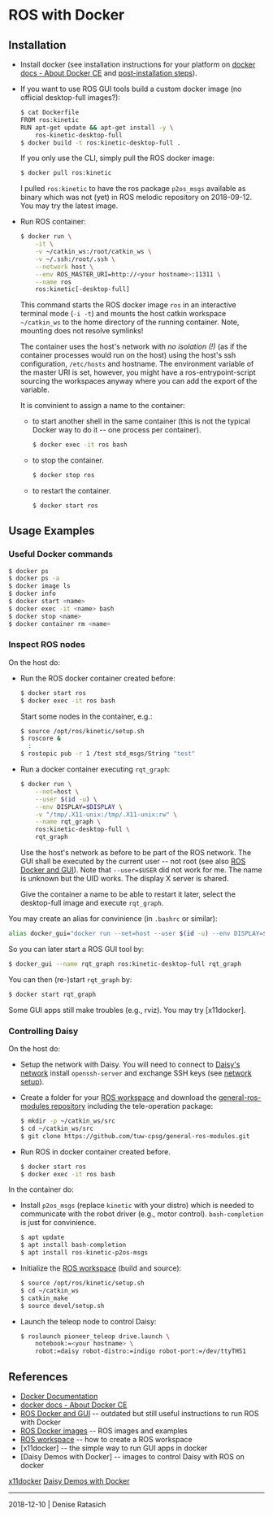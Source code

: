 # ROS with Docker


## Installation

* Install docker (see installation instructions for your platform on [docker
  docs - About Docker CE] and [post-installation
  steps](https://docs.docker.com/install/linux/linux-postinstall/)).

* If you want to use ROS GUI tools build a custom docker image (no official
  desktop-full images?):
  ```bash
  $ cat Dockerfile
  FROM ros:kinetic
  RUN apt-get update && apt-get install -y \
      ros-kinetic-desktop-full
  $ docker build -t ros:kinetic-desktop-full .
  ```

  If you only use the CLI, simply pull the ROS docker image:
  ```bash
  $ docker pull ros:kinetic
  ```
  I pulled `ros:kinetic` to have the ros package `p2os_msgs` available as
  binary which was not (yet) in ROS melodic repository on 2018-09-12. You may
  try the latest image.

* Run ROS container:
  ```bash
  $ docker run \
      -it \
      -v ~/catkin_ws:/root/catkin_ws \
      -v ~/.ssh:/root/.ssh \
      --network host \
      --env ROS_MASTER_URI=http://<your hostname>:11311 \
      --name ros
      ros:kinetic[-desktop-full]
  ```

  This command starts the ROS docker image `ros` in an interactive terminal
  mode (`-i -t`) and mounts the host catkin workspace `~/catkin_ws` to the home
  directory of the running container. Note, mounting does not resolve symlinks!

  The container uses the host's network with *no isolation (!)* (as if the
  container processes would run on the host) using the host's ssh
  configuration, `/etc/hosts` and hostname. The environment variable of the
  master URI is set, however, you might have a ros-entrypoint-script sourcing
  the workspaces anyway where you can add the export of the variable.

  It is convinient to assign a name to the container:
  * to start another shell in the same container (this is not the typical
    Docker way to do it -- one process per container).
    ```bash
    $ docker exec -it ros bash
    ```
  * to stop the container.
    ```bash
    $ docker stop ros
    ```
  * to restart the container.
    ```bash
    $ docker start ros
    ```


## Usage Examples

### Useful Docker commands
```bash
$ docker ps
$ docker ps -a
$ docker image ls
$ docker info
$ docker start <name>
$ docker exec -it <name> bash
$ docker stop <name>
$ docker container rm <name>
```

### Inspect ROS nodes

On the host do:

* Run the ROS docker container created before:
  ```bash
  $ docker start ros
  $ docker exec -it ros bash
  ```

  Start some nodes in the container, e.g.:
  ```bash
  $ source /opt/ros/kinetic/setup.sh
  $ roscore &
    :
  $ rostopic pub -r 1 /test std_msgs/String "test"
  ```

* Run a docker container executing `rqt_graph`:
  ```bash
  $ docker run \
      --net=host \
      --user $(id -u) \
      --env DISPLAY=$DISPLAY \
      -v "/tmp/.X11-unix:/tmp/.X11-unix:rw" \
      --name rqt_graph \
      ros:kinetic-desktop-full \
      rqt_graph
  ```

  Use the host's network as before to be part of the ROS network. The GUI shall
  be executed by the current user -- not root (see also [ROS Docker and GUI]).
  Note that `--user=$USER` did not work for me. The name is unknown but the UID
  works. The display X server is shared.

  Give the container a name to be able to restart it later, select the
  desktop-full image and execute `rqt_graph`.

You may create an alias for convinience (in `.bashrc` or similar):
```bash
alias docker_gui="docker run --net=host --user $(id -u) --env DISPLAY=$DISPLAY -v '/tmp/.X11-unix:/tmp/.X11-unix:rw'"
```
So you can later start a ROS GUI tool by:
```bash
$ docker_gui --name rqt_graph ros:kinetic-desktop-full rqt_graph
```
You can then (re-)start `rqt_graph` by:
```bash
$ docker start rqt_graph
```

Some GUI apps still make troubles (e.g., rviz). You may try [x11docker].

### Controlling Daisy

On the host do:

* Setup the network with Daisy. You will need to connect to [Daisy's network]
  install `openssh-server` and exchange SSH keys (see [network setup]).

* Create a folder for your [ROS workspace] and download the [general-ros-modules
  repository] including the tele-operation package:
  ```bash
  $ mkdir -p ~/catkin_ws/src
  $ cd ~/catkin_ws/src
  $ git clone https://github.com/tuw-cpsg/general-ros-modules.git
  ```

* Run ROS in docker container created before.
  ```bash
  $ docker start ros
  $ docker exec -it ros bash
  ```

In the container do:

* Install `p2os_msgs` (replace `kinetic` with your distro) which is needed to
  communicate with the robot driver (e.g., motor control). `bash-completion`
  is just for convinience.
  ```bash
  $ apt update
  $ apt install bash-completion
  $ apt install ros-kinetic-p2os-msgs
  ```

* Initialize the [ROS workspace] (build and source):
  ```bash
  $ source /opt/ros/kinetic/setup.sh
  $ cd ~/catkin_ws
  $ catkin_make
  $ source devel/setup.sh
  ```

* Launch the teleop node to control Daisy:
  ```bash
  $ roslaunch pioneer_teleop drive.launch \
      notebook:=<your hostname> \
      robot:=daisy robot-distro:=indigo robot-port:=/dev/ttyTHS1
  ```


## References

* [Docker Documentation]
* [docker docs - About Docker CE]
* [ROS Docker and GUI] -- outdated but still useful instructions to run ROS with Docker
* [ROS Docker images] -- ROS images and examples
* [ROS workspace] -- how to create a ROS workspace
* [x11docker] -- the simple way to run GUI apps in docker
* [Daisy Demos with Docker] -- images to control Daisy with ROS on docker


[Docker Documentation]: https://docs.docker.com/
[docker docs - About Docker CE]: https://docs.docker.com/install/
[ROS Docker and GUI]: http://wiki.ros.org/docker/Tutorials/GUI
[ROS Docker images]: https://hub.docker.com/_/ros/
[ROS workspace]: http://wiki.ros.org/catkin/Tutorials/create_a_workspace
[Daisy's network]: ../README.md
[network setup]: ../../dagobert-network-setup.md
[general-ros-modules repository]: https://github.com/tuw-cpsg/general-ros-modules
[x11docker](https://github.com/mviereck/x11docker)
[Daisy Demos with Docker](https://github.com/dratasich/docker)

---
2018-12-10 | Denise Ratasich
